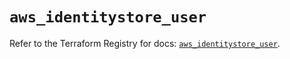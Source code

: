 # `aws_identitystore_user`

Refer to the Terraform Registry for docs: [`aws_identitystore_user`](https://registry.terraform.io/providers/hashicorp/aws/6.11.0/docs/resources/identitystore_user).
